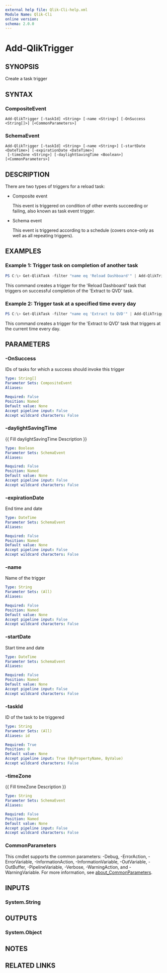 ```yaml
---
external help file: Qlik-Cli-help.xml
Module Name: Qlik-Cli
online version:
schema: 2.0.0
---
```


# Add-QlikTrigger

## SYNOPSIS
Create a task trigger

## SYNTAX

### CompositeEvent
```
Add-QlikTrigger [-taskId] <String> [-name <String>] [-OnSuccess <String[]>] [<CommonParameters>]
```

### SchemaEvent
```
Add-QlikTrigger [-taskId] <String> [-name <String>] [-startDate <DateTime>] [-expirationDate <DateTime>]
 [-timeZone <String>] [-daylightSavingTime <Boolean>] [<CommonParameters>]
```

## DESCRIPTION
There are two types of triggers for a reload task:
- Composite event

  This event is triggered on condition of other events succeeding or failing, also known as task event trigger.

- Schema event

  This event is triggered according to a schedule (covers once-only as well as all repeating triggers).

## EXAMPLES

### Example 1: Trigger task on completion of another task
```powershell
PS C:\> Get-QlikTask -filter "name eq 'Reload Dashboard'" | Add-QlikTrigger -name 'On completion of extract' -OnSuccess (Get-QlikTask -filter "name eq 'Extract to QVD'")
```

This command creates a trigger for the 'Reload Dashboard' task that triggers on successful completion of the 'Extract to QVD' task.

### Example 2: Trigger task at a specified time every day
```powershell
PS C:\> Get-QlikTask -filter "name eq 'Extract to QVD'" | Add-QlikTrigger -name 'On completion of extract' -startDate (Get-Date)
```

This command creates a trigger for the 'Extract to QVD' task that triggers at the current time every day.

## PARAMETERS

### -OnSuccess
IDs of tasks for which a success should invoke this trigger

```yaml
Type: String[]
Parameter Sets: CompositeEvent
Aliases:

Required: False
Position: Named
Default value: None
Accept pipeline input: False
Accept wildcard characters: False
```

### -daylightSavingTime
{{ Fill daylightSavingTime Description }}

```yaml
Type: Boolean
Parameter Sets: SchemaEvent
Aliases:

Required: False
Position: Named
Default value: None
Accept pipeline input: False
Accept wildcard characters: False
```

### -expirationDate
End time and date

```yaml
Type: DateTime
Parameter Sets: SchemaEvent
Aliases:

Required: False
Position: Named
Default value: None
Accept pipeline input: False
Accept wildcard characters: False
```

### -name
Name of the trigger

```yaml
Type: String
Parameter Sets: (All)
Aliases:

Required: False
Position: Named
Default value: None
Accept pipeline input: False
Accept wildcard characters: False
```

### -startDate
Start time and date

```yaml
Type: DateTime
Parameter Sets: SchemaEvent
Aliases:

Required: False
Position: Named
Default value: None
Accept pipeline input: False
Accept wildcard characters: False
```

### -taskId
ID of the task to be triggered

```yaml
Type: String
Parameter Sets: (All)
Aliases: id

Required: True
Position: 0
Default value: None
Accept pipeline input: True (ByPropertyName, ByValue)
Accept wildcard characters: False
```

### -timeZone
{{ Fill timeZone Description }}

```yaml
Type: String
Parameter Sets: SchemaEvent
Aliases:

Required: False
Position: Named
Default value: None
Accept pipeline input: False
Accept wildcard characters: False
```

### CommonParameters
This cmdlet supports the common parameters: -Debug, -ErrorAction, -ErrorVariable, -InformationAction, -InformationVariable, -OutVariable, -OutBuffer, -PipelineVariable, -Verbose, -WarningAction, and -WarningVariable. For more information, see [about_CommonParameters](http://go.microsoft.com/fwlink/?LinkID=113216).

## INPUTS

### System.String

## OUTPUTS

### System.Object
## NOTES

## RELATED LINKS
